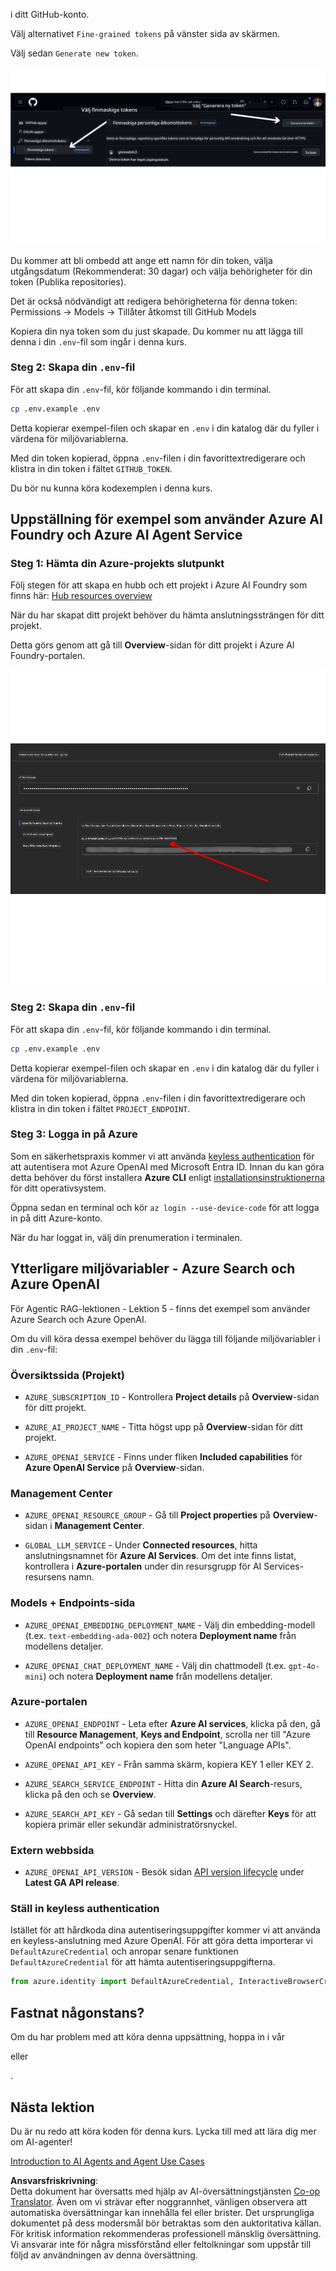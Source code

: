 <!--
CO_OP_TRANSLATOR_METADATA:
{
  "original_hash": "76945069b52a49cd0432ae3e0b0ba22e",
  "translation_date": "2025-07-12T07:51:24+00:00",
  "source_file": "00-course-setup/README.md",
  "language_code": "sv"
}
-->
i ditt GitHub-konto.

Välj alternativet `Fine-grained tokens` på vänster sida av skärmen.

Välj sedan `Generate new token`.

![Generate Token](../../../translated_images/generate-token.9748d7585dd004cb4119b5aac724baff49c3a85791701b5e8ba3274b037c5b66.sv.png)

Du kommer att bli ombedd att ange ett namn för din token, välja utgångsdatum (Rekommenderat: 30 dagar) och välja behörigheter för din token (Publika repositories).

Det är också nödvändigt att redigera behörigheterna för denna token: Permissions -> Models -> Tillåter åtkomst till GitHub Models

Kopiera din nya token som du just skapade. Du kommer nu att lägga till denna i din `.env`-fil som ingår i denna kurs.

### Steg 2: Skapa din `.env`-fil

För att skapa din `.env`-fil, kör följande kommando i din terminal.

```bash
cp .env.example .env
```

Detta kopierar exempel-filen och skapar en `.env` i din katalog där du fyller i värdena för miljövariablerna.

Med din token kopierad, öppna `.env`-filen i din favorittextredigerare och klistra in din token i fältet `GITHUB_TOKEN`.

Du bör nu kunna köra kodexemplen i denna kurs.

## Uppställning för exempel som använder Azure AI Foundry och Azure AI Agent Service

### Steg 1: Hämta din Azure-projekts slutpunkt

Följ stegen för att skapa en hubb och ett projekt i Azure AI Foundry som finns här: [Hub resources overview](https://learn.microsoft.com/en-us/azure/ai-foundry/concepts/ai-resources)

När du har skapat ditt projekt behöver du hämta anslutningssträngen för ditt projekt.

Detta görs genom att gå till **Overview**-sidan för ditt projekt i Azure AI Foundry-portalen.

![Project Connection String](../../../translated_images/project-endpoint.8cf04c9975bbfbf18f6447a599550edb052e52264fb7124d04a12e6175e330a5.sv.png)

### Steg 2: Skapa din `.env`-fil

För att skapa din `.env`-fil, kör följande kommando i din terminal.

```bash
cp .env.example .env
```

Detta kopierar exempel-filen och skapar en `.env` i din katalog där du fyller i värdena för miljövariablerna.

Med din token kopierad, öppna `.env`-filen i din favorittextredigerare och klistra in din token i fältet `PROJECT_ENDPOINT`.

### Steg 3: Logga in på Azure

Som en säkerhetspraxis kommer vi att använda [keyless authentication](https://learn.microsoft.com/azure/developer/ai/keyless-connections?tabs=csharp%2Cazure-cli?WT.mc_id=academic-105485-koreyst) för att autentisera mot Azure OpenAI med Microsoft Entra ID. Innan du kan göra detta behöver du först installera **Azure CLI** enligt [installationsinstruktionerna](https://learn.microsoft.com/cli/azure/install-azure-cli?WT.mc_id=academic-105485-koreyst) för ditt operativsystem.

Öppna sedan en terminal och kör `az login --use-device-code` för att logga in på ditt Azure-konto.

När du har loggat in, välj din prenumeration i terminalen.

## Ytterligare miljövariabler - Azure Search och Azure OpenAI

För Agentic RAG-lektionen - Lektion 5 - finns det exempel som använder Azure Search och Azure OpenAI.

Om du vill köra dessa exempel behöver du lägga till följande miljövariabler i din `.env`-fil:

### Översiktssida (Projekt)

- `AZURE_SUBSCRIPTION_ID` - Kontrollera **Project details** på **Overview**-sidan för ditt projekt.

- `AZURE_AI_PROJECT_NAME` - Titta högst upp på **Overview**-sidan för ditt projekt.

- `AZURE_OPENAI_SERVICE` - Finns under fliken **Included capabilities** för **Azure OpenAI Service** på **Overview**-sidan.

### Management Center

- `AZURE_OPENAI_RESOURCE_GROUP` - Gå till **Project properties** på **Overview**-sidan i **Management Center**.

- `GLOBAL_LLM_SERVICE` - Under **Connected resources**, hitta anslutningsnamnet för **Azure AI Services**. Om det inte finns listat, kontrollera i **Azure-portalen** under din resursgrupp för AI Services-resursens namn.

### Models + Endpoints-sida

- `AZURE_OPENAI_EMBEDDING_DEPLOYMENT_NAME` - Välj din embedding-modell (t.ex. `text-embedding-ada-002`) och notera **Deployment name** från modellens detaljer.

- `AZURE_OPENAI_CHAT_DEPLOYMENT_NAME` - Välj din chattmodell (t.ex. `gpt-4o-mini`) och notera **Deployment name** från modellens detaljer.

### Azure-portalen

- `AZURE_OPENAI_ENDPOINT` - Leta efter **Azure AI services**, klicka på den, gå till **Resource Management**, **Keys and Endpoint**, scrolla ner till "Azure OpenAI endpoints" och kopiera den som heter "Language APIs".

- `AZURE_OPENAI_API_KEY` - Från samma skärm, kopiera KEY 1 eller KEY 2.

- `AZURE_SEARCH_SERVICE_ENDPOINT` - Hitta din **Azure AI Search**-resurs, klicka på den och se **Overview**.

- `AZURE_SEARCH_API_KEY` - Gå sedan till **Settings** och därefter **Keys** för att kopiera primär eller sekundär administratörsnyckel.

### Extern webbsida

- `AZURE_OPENAI_API_VERSION` - Besök sidan [API version lifecycle](https://learn.microsoft.com/en-us/azure/ai-services/openai/api-version-deprecation#latest-ga-api-release) under **Latest GA API release**.

### Ställ in keyless authentication

Istället för att hårdkoda dina autentiseringsuppgifter kommer vi att använda en keyless-anslutning med Azure OpenAI. För att göra detta importerar vi `DefaultAzureCredential` och anropar senare funktionen `DefaultAzureCredential` för att hämta autentiseringsuppgifterna.

```python
from azure.identity import DefaultAzureCredential, InteractiveBrowserCredential
```

## Fastnat någonstans?

Om du har problem med att köra denna uppsättning, hoppa in i vår

eller

.

## Nästa lektion

Du är nu redo att köra koden för denna kurs. Lycka till med att lära dig mer om AI-agenter!

[Introduction to AI Agents and Agent Use Cases](../01-intro-to-ai-agents/README.md)

**Ansvarsfriskrivning**:  
Detta dokument har översatts med hjälp av AI-översättningstjänsten [Co-op Translator](https://github.com/Azure/co-op-translator). Även om vi strävar efter noggrannhet, vänligen observera att automatiska översättningar kan innehålla fel eller brister. Det ursprungliga dokumentet på dess modersmål bör betraktas som den auktoritativa källan. För kritisk information rekommenderas professionell mänsklig översättning. Vi ansvarar inte för några missförstånd eller feltolkningar som uppstår till följd av användningen av denna översättning.